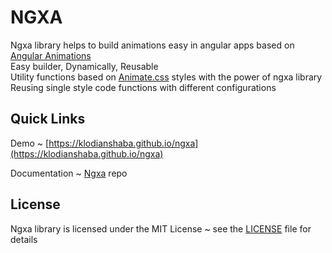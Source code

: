 # NGXA

Ngxa library helps to build animations easy in angular apps based on [Angular Animations](https://angular.io/guide/animations) \
Easy builder, Dynamically, Reusable \
Utility functions based on [Animate.css](https://animate.style/) styles with the power of ngxa library \
Reusing single style code functions with different configurations

## Quick Links
Demo ~ [https://klodianshaba.github.io/ngxa](https://klodianshaba.github.io/ngxa)

Documentation ~ [Ngxa](https://github.com/klodianshaba/ngxa) repo

## License
Ngxa library is licensed under the MIT License ~ see the [LICENSE](https://github.com/klodianshaba/ngxa/blob/main/LICENSE)  file for details
